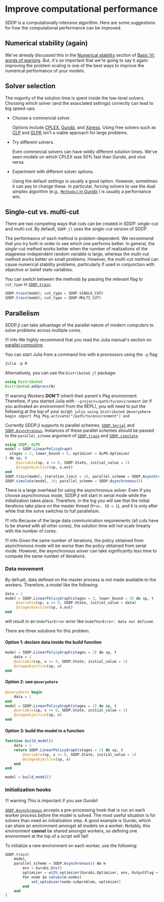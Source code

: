 # Improve computational performance

SDDP is a computationally intensive algorithm. Here are some suggestions for
how the computational performance can be improved.

## Numerical stability (again)

We've already discussed this in the [Numerical stability](@ref) section of
[Basic VI: words of warning](@ref). But, it's so important that we're going to
say it again: improving the problem scaling is one of the best ways to improve
the numerical performance of your models.

## Solver selection

The majority of the solution time is spent inside the low-level solvers.
Choosing which solver (and the associated settings) correctly can lead to big
speed-ups.

 - Choose a commercial solver.

   Options include [CPLEX](https://github.com/JuliaOpt/CPLEX.jl),
   [Gurobi](https://github.com/JuliaOpt/Gurobi.jl), and
   [Xpress](https://github.com/JuliaOpt/Xpress.jl). Using free solvers such as
   [CLP](https://github.com/JuliaOpt/Clp.jl) and
   [GLPK](https://github.com/JuliaOpt/GLPK.jl) isn't a viable approach for large
   problems.

- Try different solvers.

  Even commercial solvers can have wildly different solution times. We've seen
  models on which CPLEX was 50% fast than Gurobi, and vice versa.

- Experiment with different solver options.

  Using the default settings is usually a good option. However, sometimes it can
  pay to change these. In particular, forcing solvers to use the dual simplex
  algorithm (e.g., [`Method=1` in Gurobi](https://www.gurobi.com/documentation/8.1/refman/method.html)
  ) is usually a performance win.

## Single-cut vs. multi-cut

There are two competing ways that cuts can be created in SDDP: _single_-cut and
_multi_-cut. By default, `SDDP.jl` uses the _single-cut_ version of SDDP.

The performance of each method is problem-dependent. We recommend that you try
both in order to see which one performs better. In general, the _single_-cut
method works better when the number of realizations of the stagewise-independent
random variable is large, whereas the multi-cut method works better on small
problems. However, the multi-cut method can cause numerical stability problems,
particularly if used in conjunction with objective or belief state variables.

You can switch between the methods by passing the relevant flag to `cut_type` in
[`SDDP.train`](@ref).
```julia
SDDP.train(model; cut_type = SDDP.SINGLE_CUT)
SDDP.train(model; cut_type = SDDP.MULTI_CUT)
```

## Parallelism

SDDP.jl can take advantage of the parallel nature of modern computers to solve problems
across multiple cores.

!!! info
    We highly recommend that you read the Julia manual's section on [parallel computing](https://docs.julialang.org/en/v1/manual/parallel-computing/).

You can start Julia from a command line with `N` processors using the `-p` flag:
```julia
julia -p N
```

Alternatively, you can use the `Distributed.jl` package:
```julia
using Distributed
Distributed.addprocs(N)
```

!!! warning
    Workers **DON'T** inherit their parent's Pkg environment. Therefore, if you started
    Julia with `--project=/path/to/environment` (or if you activated an environment from the
    REPL), you will need to put the following at the top of your script:
    ```julia
    using Distributed
    @everywhere begin
        import Pkg
        Pkg.activate("/path/to/environment")
    end
    ```

Currently SDDP.jl supports to parallel schemes, [`SDDP.Serial`](@ref) and
[`SDDP.Asynchronous`](@ref). Instances of these parallel schemes should be passed to the
`parallel_scheme` argument of [`SDDP.train`](@ref) and [`SDDP.simulate`](@ref).

```julia
using SDDP, GLPK
model = SDDP.LinearPolicyGraph(
  stages = 2, lower_bound = 0, optimizer = GLPK.Optimizer
) do sp, t
     @variable(sp, x >= 0, SDDP.State, initial_value = 1)
     @stageobjective(sp, x.out)
end
SDDP.train(model; iteration_limit = 10, parallel_scheme = SDDP.Asynchronous())
SDDP.simulate(model, 10; parallel_scheme = SDDP.Asynchronous())
```

There is a large overhead for using the asynchronous solver. Even if you choose asynchronous
mode, SDDP.jl will start in serial mode while the initialization takes place. Therefore, in
the log you will see that the initial iterations take place on the master thread (`Proc. ID
= 1`), and it is only after while that the solve switches to full parallelism.

!!! info
    Because of the large data communication requirements (all cuts have to be shared with
    all other cores), the solution time will not scale linearly with the number of cores.

!!! info
    Given the same number of iterations, the policy obtained from asynchronous mode will be
    _worse_ than the policy obtained from serial mode. However, the asynchronous solver can
    take significantly less time to compute the same number of iterations.

### Data movement

By defualt, data defined on the master process is not made available to the workers.
Therefore, a model like the following:
```julia
data = 1
model = SDDP.LinearPolicyGraph(stages = 2, lower_bound = 0) do sp, t
     @variable(sp, x >= 0, SDDP.State, initial_value = data)
     @stageobjective(sp, x.out)
end
```
will result in an `UndefVarError` error like `UndefVarError: data not defined`.

There are three solutions for this problem.

#### Option 1: declare data inside the build function

```julia
model = SDDP.LinearPolicyGraph(stages = 2) do sp, t
    data = 1
    @variable(sp, x >= 0, SDDP.State, initial_value = 1)
    @stageobjective(sp, x)
end
```

#### Option 2: use `@everywhere`

```julia
@everywhere begin
    data = 1
end
model = SDDP.LinearPolicyGraph(stages = 2) do sp, t
    @variable(sp, x >= 0, SDDP.State, initial_value = 1)
    @stageobjective(sp, x)
end
```

#### Option 3: build the model in a function

```julia
function build_model()
    data = 1
    return SDDP.LinearPolicyGraph(stages = 2) do sp, t
        @variable(sp, x >= 0, SDDP.State, initial_value = 1)
        @stageobjective(sp, x)
    end
end

model = build_model()
```

### Initialization hooks

!!! warning
    This is important if you use Gurobi!

[`SDDP.Asynchronous`](@ref) accepts a pre-processing hook that is run on each worker process
_before_ the model is solved. The most useful situation is for solvers than need an
initialization step. A good example is Gurobi, which can share an environment amongst all
models on a worker. Notably, this environment **cannot** be shared amongst workers, so
defining one environment at the top of a script will fail!

To initialize a new environment on each worker, use the following:
```julia
SDDP.train(
    model,
    parallel_scheme = SDDP.Asynchronous() do m
        env = Gurobi.Env()
        optimizer = with_optimizer(Gurobi.Optimizer, env, OutputFlag = 0)
        for node in values(m.nodes)
            set_optimizer(node.subproblem, optimizer)
        end
    end
)
```
